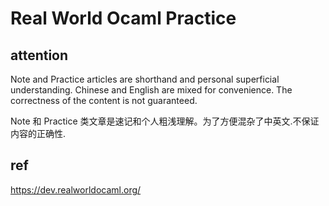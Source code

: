 # Real World Ocaml Practice

## attention
Note and Practice articles are shorthand and personal superficial understanding. Chinese and English are mixed for convenience. The correctness of the content is not guaranteed.

Note 和 Practice 类文章是速记和个人粗浅理解。为了方便混杂了中英文.不保证内容的正确性.

## ref
https://dev.realworldocaml.org/



